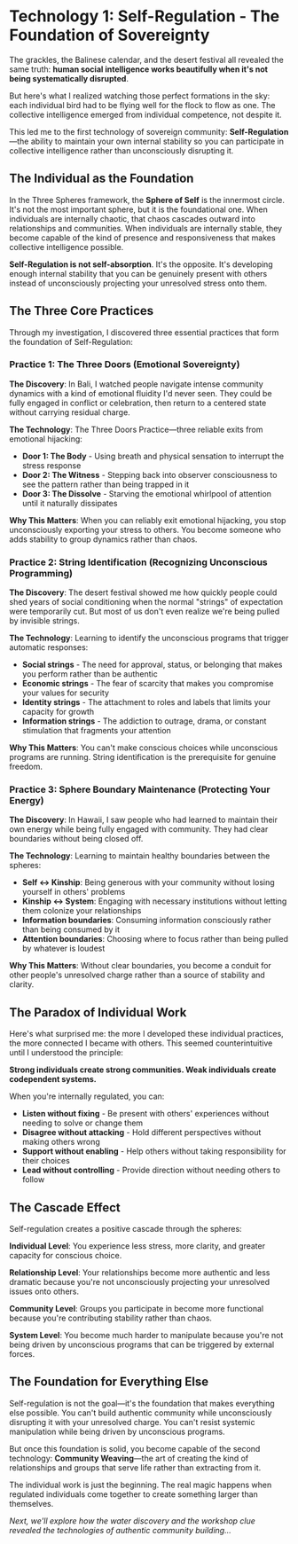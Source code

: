 # Technology 1: Self-Regulation - The Foundation of Sovereignty

The grackles, the Balinese calendar, and the desert festival all revealed the same truth: **human social intelligence works beautifully when it's not being systematically disrupted**.

But here's what I realized watching those perfect formations in the sky: each individual bird had to be flying well for the flock to flow as one. The collective intelligence emerged from individual competence, not despite it.

This led me to the first technology of sovereign community: **Self-Regulation**—the ability to maintain your own internal stability so you can participate in collective intelligence rather than unconsciously disrupting it.

## The Individual as the Foundation

In the Three Spheres framework, the **Sphere of Self** is the innermost circle. It's not the most important sphere, but it is the foundational one. When individuals are internally chaotic, that chaos cascades outward into relationships and communities. When individuals are internally stable, they become capable of the kind of presence and responsiveness that makes collective intelligence possible.

**Self-Regulation is not self-absorption**. It's the opposite. It's developing enough internal stability that you can be genuinely present with others instead of unconsciously projecting your unresolved stress onto them.

## The Three Core Practices

Through my investigation, I discovered three essential practices that form the foundation of Self-Regulation:

### Practice 1: The Three Doors (Emotional Sovereignty)

**The Discovery**: In Bali, I watched people navigate intense community dynamics with a kind of emotional fluidity I'd never seen. They could be fully engaged in conflict or celebration, then return to a centered state without carrying residual charge.

**The Technology**: The Three Doors Practice—three reliable exits from emotional hijacking:

- **Door 1: The Body** - Using breath and physical sensation to interrupt the stress response
- **Door 2: The Witness** - Stepping back into observer consciousness to see the pattern rather than being trapped in it  
- **Door 3: The Dissolve** - Starving the emotional whirlpool of attention until it naturally dissipates

**Why This Matters**: When you can reliably exit emotional hijacking, you stop unconsciously exporting your stress to others. You become someone who adds stability to group dynamics rather than chaos.

### Practice 2: String Identification (Recognizing Unconscious Programming)

**The Discovery**: The desert festival showed me how quickly people could shed years of social conditioning when the normal "strings" of expectation were temporarily cut. But most of us don't even realize we're being pulled by invisible strings.

**The Technology**: Learning to identify the unconscious programs that trigger automatic responses:

- **Social strings** - The need for approval, status, or belonging that makes you perform rather than be authentic
- **Economic strings** - The fear of scarcity that makes you compromise your values for security
- **Identity strings** - The attachment to roles and labels that limits your capacity for growth
- **Information strings** - The addiction to outrage, drama, or constant stimulation that fragments your attention

**Why This Matters**: You can't make conscious choices while unconscious programs are running. String identification is the prerequisite for genuine freedom.

### Practice 3: Sphere Boundary Maintenance (Protecting Your Energy)

**The Discovery**: In Hawaii, I saw people who had learned to maintain their own energy while being fully engaged with community. They had clear boundaries without being closed off.

**The Technology**: Learning to maintain healthy boundaries between the spheres:

- **Self ↔ Kinship**: Being generous with your community without losing yourself in others' problems
- **Kinship ↔ System**: Engaging with necessary institutions without letting them colonize your relationships
- **Information boundaries**: Consuming information consciously rather than being consumed by it
- **Attention boundaries**: Choosing where to focus rather than being pulled by whatever is loudest

**Why This Matters**: Without clear boundaries, you become a conduit for other people's unresolved charge rather than a source of stability and clarity.

## The Paradox of Individual Work

Here's what surprised me: the more I developed these individual practices, the more connected I became with others. This seemed counterintuitive until I understood the principle:

**Strong individuals create strong communities. Weak individuals create codependent systems.**

When you're internally regulated, you can:

- **Listen without fixing** - Be present with others' experiences without needing to solve or change them
- **Disagree without attacking** - Hold different perspectives without making others wrong
- **Support without enabling** - Help others without taking responsibility for their choices
- **Lead without controlling** - Provide direction without needing others to follow

## The Cascade Effect

Self-regulation creates a positive cascade through the spheres:

**Individual Level**: You experience less stress, more clarity, and greater capacity for conscious choice.

**Relationship Level**: Your relationships become more authentic and less dramatic because you're not unconsciously projecting your unresolved issues onto others.

**Community Level**: Groups you participate in become more functional because you're contributing stability rather than chaos.

**System Level**: You become much harder to manipulate because you're not being driven by unconscious programs that can be triggered by external forces.

## The Foundation for Everything Else

Self-regulation is not the goal—it's the foundation that makes everything else possible. You can't build authentic community while unconsciously disrupting it with your unresolved charge. You can't resist systemic manipulation while being driven by unconscious programs.

But once this foundation is solid, you become capable of the second technology: **Community Weaving**—the art of creating the kind of relationships and groups that serve life rather than extracting from it.

The individual work is just the beginning. The real magic happens when regulated individuals come together to create something larger than themselves.

*Next, we'll explore how the water discovery and the workshop clue revealed the technologies of authentic community building...*
